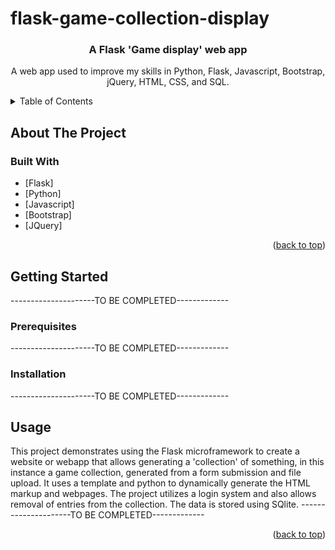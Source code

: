# flask-game-collection-display
<div id="top"></div>


  <h3 align="center">A Flask 'Game display' web app</h3>

  <p align="center">
    A web app used to improve my skills in Python, Flask, Javascript, Bootstrap, jQuery, HTML, CSS, and SQL.
    <br />
  </p>
</div>



<!-- TABLE OF CONTENTS -->
<details>
  <summary>Table of Contents</summary>
  <ol>
    <li>
      <a href="#about-the-project">About The Project</a>
      <ul>
        <li><a href="#built-with">Built With</a></li>
      </ul>
    </li>
    <li>
      <a href="#getting-started">Getting Started</a>
      <ul>
        <li><a href="#prerequisites">Prerequisites</a></li>
        <li><a href="#installation">Installation</a></li>
      </ul>
    </li>
    <li><a href="#usage">Usage</a></li>
  </ol>
</details>



<!-- ABOUT THE PROJECT -->
## About The Project




### Built With


* [Flask]
* [Python]
* [Javascript]
* [Bootstrap]
* [JQuery]


<p align="right">(<a href="#top">back to top</a>)</p>



<!-- GETTING STARTED -->
## Getting Started

---------------------TO BE COMPLETED-------------

### Prerequisites

---------------------TO BE COMPLETED-------------

### Installation

---------------------TO BE COMPLETED-------------


<!-- USAGE EXAMPLES -->
## Usage

This project demonstrates using the Flask microframework to create a website or webapp that allows generating a 'collection' of something,
in this instance a game collection, generated from a form submission and file upload. It uses a template and python to dynamically generate
the HTML markup and webpages. The project utilizes a login system and also allows removal of entries from the collection. The data is stored using
SQlite.
---------------------TO BE COMPLETED-------------

<p align="right">(<a href="#top">back to top</a>)</p>

